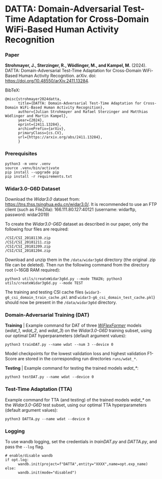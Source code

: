 # DATTA: Domain-Adversarial Test-Time Adaptation for Cross-Domain WiFi-Based Human Activity Recognition

### Paper
**Strohmayer, J., Sterzinger, R., Wödlinger, M., and Kampel, M.** (2024). DATTA: Domain-Adversarial Test-Time Adaptation for Cross-Domain WiFi-Based Human Activity Recognition. arXiv. doi: https://doi.org/10.48550/arXiv.2411.13284.

BibTeX:
```
@misc{strohmayer2024datta,
      title={DATTA: Domain-Adversarial Test-Time Adaptation for Cross-Domain WiFi-Based Human Activity Recognition}, 
      author={Julian Strohmayer and Rafael Sterzinger and Matthias Wödlinger and Martin Kampel},
      year={2024},
      eprint={2411.13284},
      archivePrefix={arXiv},
      primaryClass={cs.CV},
      url={https://arxiv.org/abs/2411.13284}, 
      }
```

### Prerequisites
```
python3 -m venv .venv
source .venv/bin/activate
pip install --upgrade pip
pip install -r requirements.txt
```

### Widar3.0-G6D Dataset

Download the *Widar3.0* dataset from: https://tns.thss.tsinghua.edu.cn/widar3.0/. It is recommended to use an FTP client (such as FileZilla): 166.111.80.127:40121 (username: widarftp, password: widar2019) 

To create the *Widar3.0-G6D* dataset as described in our paper, only the following four files are required:

```
/CSI/CSI_20181130.zip
/CSI/CSI_20181211.zip
/CSI/CSI_20181209.zip
/CSI/CSI_20181204.zip
```

Download and unzip them in the `/data/widar3g6d` directory (the original .zip file can be deleted). Then run the following command from the directory root (~16GB RAM required): 

```
python3 utils/createWidar3g6d.py --mode TRAIN; python3 utils/createWidar3g6d.py --mode TEST
```

The training and testing CSI cache files (`widar3-g6_csi_domain_train_cache.pkl` and `widar3-g6_csi_domain_test_cache.pkl`) should now be present in the `/data/widar3g6d` directory. 


### Domain-Adversarial Training (DAT) 

**Training** | Example command for DAT of three [*WiFlexFormer*](https://github.com/StrohmayerJ/WiFlexFormer) models (*wdat_1*, *wdat_2*, and *wdat_3*) on the *Widar3.0-G6D* training subset, using our optimal DAT hyperparameters (default argument values):

```
python3 trainDAT.py --name wdat --num 3 --device 0
```
Model checkpoints for the lowest validation loss and highest validation F1-Score are stored in the corresponding run directories `runs/wdat_*`.

**Testing** | Example command for testing the trained models *wdat_\**:

```
python3 testDAT.py --name wdat --device 0
```

### Test-Time Adaptation (TTA) 
Example command for TTA (and testing) of the trained models *wdat_\** on the *Widar3.0-G6D* test subset, using our optimal TTA hyperparameters (default argument values):

```
python3 DATTA.py --name wdat --device 0
```


### Logging
To use wandb logging, set the credentials in *trainDAT.py* and *DATTA.py*, and pass the `--log` flag.

```
# enable/disable wandb
if opt.log:
      wandb.init(project=f"DATTA",entity="XXXX",name=opt.exp_name)
else:
      wandb.init(mode="disabled")
```